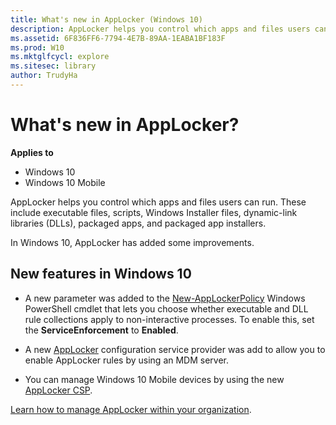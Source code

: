 ```yaml
---
title: What's new in AppLocker (Windows 10)
description: AppLocker helps you control which apps and files users can run. These include executable files, scripts, Windows Installer files, dynamic-link libraries (DLLs), packaged apps, and packaged app installers.
ms.assetid: 6F836FF6-7794-4E7B-89AA-1EABA1BF183F
ms.prod: W10
ms.mktglfcycl: explore
ms.sitesec: library
author: TrudyHa
---
```


# What's new in AppLocker?


**Applies to**

-   Windows 10
-   Windows 10 Mobile

AppLocker helps you control which apps and files users can run. These include executable files, scripts, Windows Installer files, dynamic-link libraries (DLLs), packaged apps, and packaged app installers.

In Windows 10, AppLocker has added some improvements.

## New features in Windows 10


-   A new parameter was added to the [New-AppLockerPolicy](http://technet.microsoft.com/library/hh847211.aspx) Windows PowerShell cmdlet that lets you choose whether executable and DLL rule collections apply to non-interactive processes. To enable this, set the **ServiceEnforcement** to **Enabled**.

-   A new [AppLocker](http://msdn.microsoft.com/library/windows/hardware/dn920019.aspx) configuration service provider was add to allow you to enable AppLocker rules by using an MDM server.

-   You can manage Windows 10 Mobile devices by using the new [AppLocker CSP](http://msdn.microsoft.com/library/windows/hardware/dn920019.aspx).

[Learn how to manage AppLocker within your organization](../keep-secure/applocker-overview.md).

 

 





